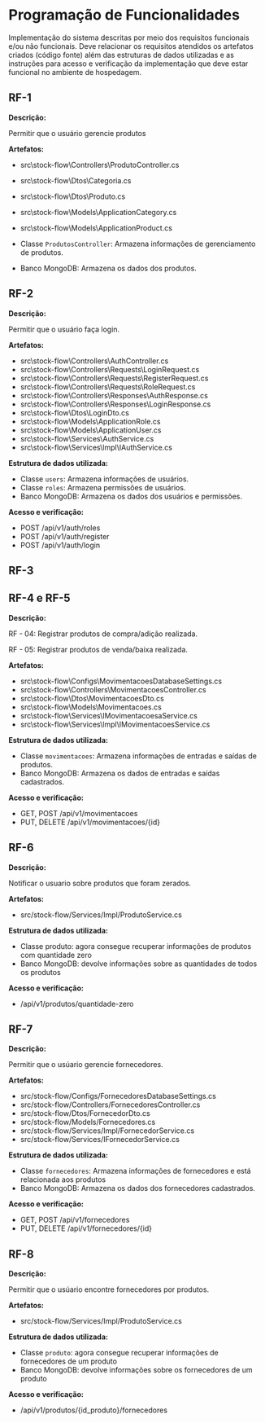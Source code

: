 # Programação de Funcionalidades

Implementação do sistema descritas por meio dos requisitos funcionais e/ou não funcionais. Deve relacionar os requisitos atendidos os artefatos criados (código fonte) além das estruturas de dados utilizadas e as instruções para acesso e verificação da implementação que deve estar funcional no ambiente de hospedagem.


## RF-1

**Descrição:**

Permitir que o usuário gerencie produtos

**Artefatos:**

- src\stock-flow\Controllers\ProdutoController.cs
- src\stock-flow\Dtos\Categoria.cs
- src\stock-flow\Dtos\Produto.cs
- src\stock-flow\Models\ApplicationCategory.cs
- src\stock-flow\Models\ApplicationProduct.cs

- Classe `ProdutosController`: Armazena informações de gerenciamento de produtos.
- Banco MongoDB: Armazena os dados dos produtos.

## RF-2

**Descrição:**

Permitir que o usuário faça login.

**Artefatos:**

- src\stock-flow\Controllers\AuthController.cs
- src\stock-flow\Controllers\Requests\LoginRequest.cs
- src\stock-flow\Controllers\Requests\RegisterRequest.cs
- src\stock-flow\Controllers\Requests\RoleRequest.cs
- src\stock-flow\Controllers\Responses\AuthResponse.cs
- src\stock-flow\Controllers\Responses\LoginResponse.cs
- src\stock-flow\Dtos\LoginDto.cs
- src\stock-flow\Models\ApplicationRole.cs
- src\stock-flow\Models\ApplicationUser.cs
- src\stock-flow\Services\AuthService.cs
- src\stock-flow\Services\lmpl\IAuthService.cs


**Estrutura de dados utilizada:**

- Classe `users`: Armazena informações de usuários.
- Classe `roles`: Armazena permissões de usuários.
- Banco MongoDB: Armazena os dados dos usuários e permissões.


**Acesso e verificação:**

- POST /api/v1/auth/roles
- POST /api/v1/auth/register
- POST /api/v1/auth/login

## RF-3

## RF-4 e RF-5

**Descrição:**

RF - 04: Registrar produtos de compra/adição realizada.

RF - 05: Registrar produtos de venda/baixa realizada.


**Artefatos:**

- src\stock-flow\Configs\MovimentacoesDatabaseSettings.cs
- src\stock-flow\Controllers\MovimentacoesController.cs
- src\stock-flow\Dtos\MovimentacoesDto.cs
- src\stock-flow\Models\Movimentacoes.cs
- src\stock-flow\Services\IMovimentacoesaService.cs
- src\stock-flow\Services\lmpl\IMovimentacoesService.cs

**Estrutura de dados utilizada:**

- Classe `movimentacoes`: Armazena informações de entradas e saídas de produtos.
- Banco MongoDB: Armazena os dados de entradas e saídas cadastrados.


**Acesso e verificação:**

- GET, POST /api/v1/movimentacoes
- PUT, DELETE /api/v1/movimentacoes/{id}

## RF-6

**Descrição:**

Notificar o usuario sobre produtos que foram zerados.

**Artefatos:**

- src/stock-flow/Services/Impl/ProdutoService.cs


**Estrutura de dados utilizada:**

- Classe produto: agora consegue recuperar informações de produtos com quantidade zero
- Banco MongoDB: devolve informações sobre as quantidades de todos os produtos


**Acesso e verificação:**

- /api/v1/produtos/quantidade-zero



## RF-7

**Descrição:**

Permitir que o usúario gerencie fornecedores.


**Artefatos:**

- src/stock-flow/Configs/FornecedoresDatabaseSettings.cs
- src/stock-flow/Controllers/FornecedoresController.cs
- src/stock-flow/Dtos/FornecedorDto.cs
- src/stock-flow/Models/Fornecedores.cs
- src/stock-flow/Services/Impl/FornecedorService.cs
- src/stock-flow/Services/IFornecedorService.cs

**Estrutura de dados utilizada:**

- Classe `fornecedores`: Armazena informações de fornecedores e está relacionada aos produtos
- Banco MongoDB: Armazena os dados dos fornecedores cadastrados.

**Acesso e verificação:**

- GET, POST /api/v1/fornecedores
- PUT, DELETE /api/v1/fornecedores/{id}

## RF-8

**Descrição:**

Permitir que o usúario encontre fornecedores por produtos.

**Artefatos:**

- src/stock-flow/Services/Impl/ProdutoService.cs

**Estrutura de dados utilizada:**

- Classe `produto`: agora consegue recuperar informações de fornecedores de um produto
- Banco MongoDB: devolve informações sobre os fornecedores de um produto


**Acesso e verificação:**

- /api/v1/produtos/{id_produto}/fornecedores

